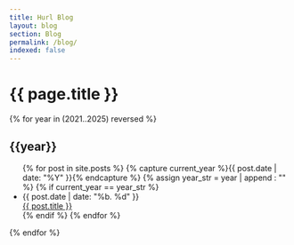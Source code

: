 ```yaml
---
title: Hurl Blog
layout: blog
section: Blog
permalink: /blog/
indexed: false
---
```


# {{ page.title }}


{% for year in (2021..2025) reversed %}

## {{year}}

<ul class="u-list-style-none">
  {% for post in site.posts %}
    {% capture current_year %}{{ post.date | date: "%Y" }}{% endcapture %}
        {% assign year_str = year | append : "" %}
        {% if current_year == year_str %}
            <li class="row">
                <div class="col1 blog-post-short-date">{{ post.date | date: "%b. %d" }}</div>
                <div class="col6 blog-post-link"><a href="{{ post.url }}">{{ post.title }}</a></div>
            </li>
        {% endif %}
  {% endfor %}
</ul>

{% endfor %}

